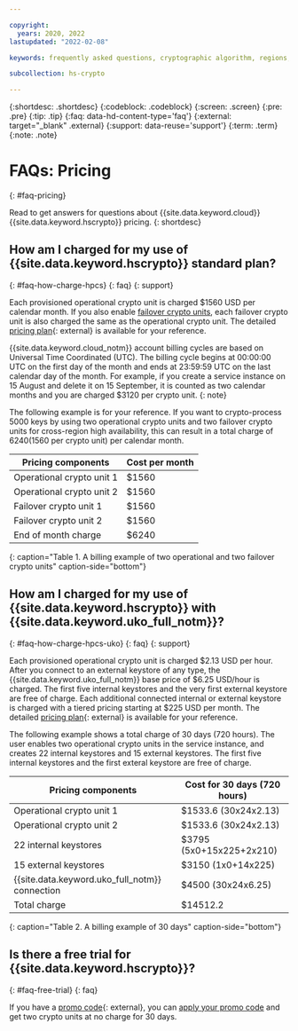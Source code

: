 ```yaml
---

copyright:
  years: 2020, 2022
lastupdated: "2022-02-08"

keywords: frequently asked questions, cryptographic algorithm, regions, pricing, security compliance, key ceremony, critical security parameters, cryptographic module, security Level, fips, provisioning and operations

subcollection: hs-crypto

---
```


{:shortdesc: .shortdesc}
{:codeblock: .codeblock}
{:screen: .screen}
{:pre: .pre}
{:tip: .tip}
{:faq: data-hd-content-type='faq'}
{:external: target="_blank" .external}
{:support: data-reuse='support'}
{:term: .term}
{:note: .note}

# FAQs: Pricing
{: #faq-pricing}

Read to get answers for questions about {{site.data.keyword.cloud}} {{site.data.keyword.hscrypto}} pricing.
{: shortdesc}

## How am I charged for my use of {{site.data.keyword.hscrypto}} standard plan?
{: #faq-how-charge-hpcs}
{: faq}
{: support}

Each provisioned operational crypto unit is charged $1560 USD per calendar month. If you also enable [failover crypto units](/docs/hs-crypto?topic=hs-crypto-understand-concepts#crypto-unit-concept), each failover crypto unit is also charged the same as the operational crypto unit. The detailed [pricing plan](https://cloud.ibm.com/catalog/services/hyper-protect-crypto-services){: external} is available for your reference.

{{site.data.keyword.cloud_notm}} account billing cycles are based on Universal Time Coordinated (UTC). The billing cycle begins at 00:00:00 UTC on the first day of the month and ends at 23:59:59 UTC on the last calendar day of the month. For example, if you create a service instance on 15 August and delete it on 15 September, it is counted as two calendar months and you are charged $3120 per crypto unit.
{: note}

The following example is for your reference. If you want to crypto-process 5000 keys by using two operational crypto units and two failover crypto units for cross-region high availability, this can result in a total charge of $6240 ($1560 per crypto unit) per calendar month.

| Pricing components | Cost per month |
|-----|----------------|
| Operational crypto unit 1 | $1560 |
| Operational crypto unit 2 | $1560 |
| Failover crypto unit 1 | $1560 |
| Failover crypto unit 2 | $1560 |
| End of month charge | $6240  |
{: caption="Table 1. A billing example of two operational and two failover crypto units" caption-side="bottom"}

## How am I charged for my use of {{site.data.keyword.hscrypto}} with {{site.data.keyword.uko_full_notm}}?
{: #faq-how-charge-hpcs-uko}
{: faq}
{: support}

Each provisioned operational crypto unit is charged $2.13 USD per hour. After you connect to an external keystore of any type, the {{site.data.keyword.uko_full_notm}} base price of $6.25 USD/hour is charged. The first five internal keystores and the very first external keystore are free of charge. Each additional connected internal or external keystore is charged with a tiered pricing starting at $225 USD per month. The detailed [pricing plan](https://cloud.ibm.com/catalog/services/hyper-protect-crypto-services){: external} is available for your reference.

The following example shows a total charge of 30 days (720 hours). The user enables two operational crypto units in the service instance, and creates 22 internal keystores and 15 external keystores. The first five internal keystores and the first exteral keystore are free of charge.

| Pricing components | Cost for 30 days (720 hours) |
|-----|----------------|
| Operational crypto unit 1 | $1533.6 (30x24x2.13) |
| Operational crypto unit 2 | $1533.6 (30x24x2.13) |
| 22 internal keystores | $3795 (5x0+15x225+2x210) |
| 15 external keystores | $3150 (1x0+14x225) |
| {{site.data.keyword.uko_full_notm}} connection | $4500 (30x24x6.25) |
| Total charge| $14512.2  |
{: caption="Table 2. A billing example of 30 days" caption-side="bottom"}

## Is there a free trial for {{site.data.keyword.hscrypto}}?
{: #faq-free-trial}
{: faq}

If you have a [promo code](https://www.ibm.com/cloud/hyper-protect-crypto){: external}, you can [apply your promo code](/docs/billing-usage?topic=billing-usage-applying-promo-codes) and get two crypto units at no charge for 30 days.
